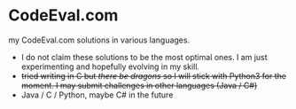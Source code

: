 # CodeEval.com
my CodeEval.com solutions in various languages.

- I do not claim these solutions to be the most optimal ones. I am just experimenting and hopefully evolving in my skill.
- ~~tried writing in C but _there be dragons_ so I will stick with Python3 for the moment. I may submit challenges in other languages (Java / C#)~~
- Java / C / Python, maybe C# in the future
